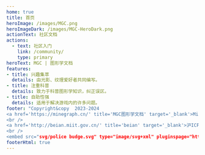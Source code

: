 ```yaml
---
home: true
title: 首页
heroImage: /images/MGC.png
heroImageDark: /images/MGC-HeroDark.png
actionText: 社区文档
actions:
  - text: 社区入门
    link: /community/
    type: primary
heroText: MGC | 图形学文档
features:
- title: 兴趣集萃
  details: 由光影、纹理爱好者共同编写。
- title: 注重科普
  details: 致力于科普图形学知识，纠正误区。
- title: 自助性强
  details: 适用于解决游戏内的许多问题。
footer: "Copyright&copy  2023-2024  
<a href='https://minegraph.cn/' title='MGC图形学文档' target='_blank'>MineGraph</a>  All  Rights  Reserved.
<br />      
<a href='http://beian.miit.gov.cn/' title='beian' target='_blank'>沪ICP备2023036853号</a>
<br />
<embed src="svg/police budge.svg" type="image/svg+xml" pluginspage="http://www.adobe.com/svg/viewer/install/">陕公网安备61019002002803号"
footerHtml: true
---
```

